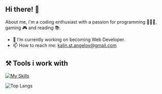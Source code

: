 ## Hi there! 👋
About me, i'm a coding enthusiast with a passion for programming 👨🏽‍💻, gaming 🎮 and reading 📚.

- 🔭 I’m currently working on becoming Web Developer.
- 📫 How to reach me: kalin.st.angelov@gmail.com

## ⚒️ Tools i work with
[![My Skills](https://skillicons.dev/icons?i=js,html,css,java,spring,mysql&theme=light)](https://skillicons.dev)

![Top Langs](https://github-readme-stats.vercel.app/api/top-langs/?username=kalin-angelov&layout=compact&theme=dark)
